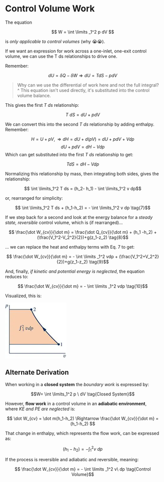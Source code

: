 # Control Volume Work

The equation 

$$ W = \int \limits _1^2 p dV $$

is *only applicable to control volumes* (why 😭😭). 

If we want an expression for work across a one-inlet, one-exit control volume, we can use the T ds relationships to drive one.

Remember:

$$ dU = \delta Q - \delta W \Rightarrow dU = T dS - pdV$$

> Why can we use the differential of work here and not the full integral? 
> ^ This equation isn't used directly, it's substituted into the control volume balance.

This gives the first $T\ ds$ relationship:


$$ T\ dS = dU + p dV $$

We can convert this into the second $T \ ds$ relationship by adding enthalpy. Remember:

$$ H = U + pV, \Rightarrow dH = dU + d(pV) = dU + pdV + Vdp$$
$$dU + pdV = dH-Vdp$$ 
Which can get substituted into the first $T\ ds$ relationship to get:

$$ T dS = dH - Vdp \tag{6}$$

Normalizing this relationship by mass, then integrating both sides, gives the relationship:

$$ \int \limits_1^2 T ds = (h_2- h_1) - \int \limits_1^2 v dp$$

or, rearranged for simplicity:

$$ \int \limits_1^2 T ds + (h_1-h_2) =  - \int \limits_1^2 v dp \tag{7}$$

 If we step back for a second and look at the energy balance for a *steady state, reversible* control volume, which is (if rearranged)...

$$ \frac{\dot W_{cv}}{\dot m} = \frac{\dot Q_{cv}}{\dot m} + (h_1 -h_2) + (\frac{V_1^2-V_2^2}{2})+g(z_1-z_2) \tag{8}$$

... we can replace the heat and enthalpy terms with Eq. 7 to get:

$$ \frac{\dot W_{cv}}{\dot m} = - \int \limits _1^2 vdp + (\frac{V_1^2+V_2^2}{2})+g(z_1-z_2) \tag{9}$$

And, finally, *if kinetic and potential energy is neglected*, the equation reduces to:

$$ \frac{\dot W_{cv}}{\dot m} = - \int \limits _1^2 vdp \tag{10}$$

Visualized, this is:

![](../../media/Pasted%20image%2020241108202145.webp)



## Alternate Derivation




When working in a **closed system** the *boundary work* is expressed by:

$$W=  \int \limits_1^2 p \ dV \tag{Closed System}$$

However, **flow work** in a control volume in an **adiabatic environment**, where *KE and PE are neglected* is:

$$ \dot W_{cv} = \dot m(h_1-h_2) \Rightarrow \frac{\dot W_{cv}}{\dot m} = (h_1-h_2)  $$

That change in enthalpy, which represents the flow work, can be expressed as:

$$ (h_1-h_2) = -\int _1^2 v\ dp$$

If the process is reversible and adiabatic and reversible, meaning:

$$ \frac{\dot W_{cv}}{\dot m} = - \int \limits _1^2 v\ dp \tag{Control Volume}$$

